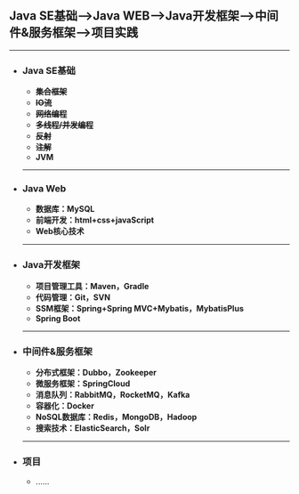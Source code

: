 ## Java SE基础-->Java WEB-->Java开发框架-->中间件&服务框架-->项目实践

---



- ### **Java SE基础**

  - ~~**集合框架**~~
  - ~~**IO流**~~
  - ~~**网络编程**~~
  - ~~**多线程/并发编程**~~
  - ~~**反射**~~
  - ~~**注解**~~
  - **JVM**
  ---

  

- ### **Java Web**

  - **数据库：MySQL**
  - **前端开发：html+css+javaScript**
  - **Web核心技术**

  ---

  

- ### **Java开发框架**

  - **项目管理工具：Maven，Gradle**
  - **代码管理：Git，SVN**
  - **SSM框架：Spring+Spring MVC+Mybatis，MybatisPlus**
  - **Spring Boot**
  ---

  

- ### **中间件&服务框架**

  - **分布式框架：Dubbo，Zookeeper**
  - **微服务框架：SpringCloud**
  - **消息队列：RabbitMQ，RocketMQ，Kafka**
  - **容器化：Docker**
  - **NoSQL数据库：Redis，MongoDB，Hadoop**
  - **搜索技术：ElasticSearch，Solr**
  ---

  

- ### **项目**
  - ......
